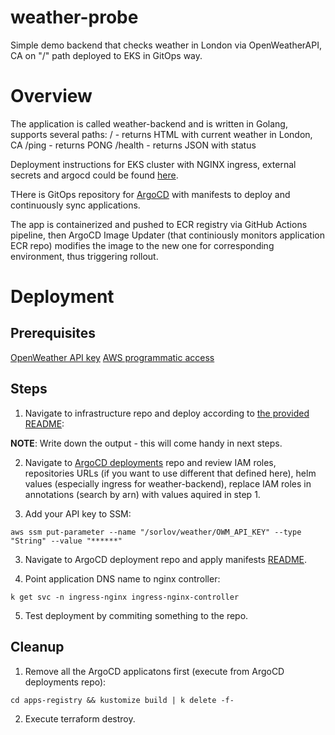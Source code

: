 # weather-probe
Simple demo backend that checks weather in London via OpenWeatherAPI, CA on "/" path deployed to EKS in GitOps way.

# Overview

The application is called weather-backend and is written in Golang, supports several paths:
/ - returns HTML with current weather in London, CA
/ping - returns PONG
/health - returns JSON with status

Deployment instructions for EKS cluster with NGINX ingress, external secrets and argocd could be found [here](/https://github.com/s0rl0v/weather-infra).

THere is GitOps repository for [ArgoCD](/https://github.com/s0rl0v/weather-k8s-deployments) with manifests to deploy and continuously sync applications.

The app is containerized and pushed to ECR registry via GitHub Actions pipeline, then ArgoCD Image Updater (that continiously monitors application ECR repo) modifies the image to the new one for corresponding environment, thus triggering rollout.

# Deployment

## Prerequisites

[OpenWeather API key](/https://openweathermap.org/appid)
[AWS programmatic access](/https://docs.aws.amazon.com/general/latest/gr/aws-sec-cred-types.html#access-keys-and-secret-access-keys)

## Steps

1. Navigate to infrastructure repo and deploy according to [the provided README](/https://github.com/s0rl0v/weather-infra/blob/main/README.md):

**NOTE**: Write down the output - this will come handy in next steps.

2. Navigate to [ArgoCD deployments](/https://github.com/s0rl0v/weather-k8s-deployments/blob/main/README.md) repo and review IAM roles, repositories URLs (if you want to use different that defined here), helm values (especially ingress for weather-backend), replace IAM roles in annotations (search by arn) with values aquired in step 1.

3. Add your API key to SSM:

```
aws ssm put-parameter --name "/sorlov/weather/OWM_API_KEY" --type "String" --value "******"
```

3. Navigate to ArgoCD deployment repo and apply manifests [README](/https://github.com/s0rl0v/weather-infra/blob/main/README.md).

4. Point application DNS name to nginx controller:

```
k get svc -n ingress-nginx ingress-nginx-controller
```

5. Test deployment by commiting something to the repo.


## Cleanup

1. Remove all the ArgoCD applicatons first (execute from ArgoCD deployments repo):

```
cd apps-registry && kustomize build | k delete -f-
```

2. Execute terraform destroy.


